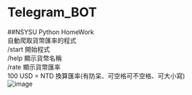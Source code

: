 # Telegram_BOT
##NSYSU Python HomeWork</br>
自動爬取貨幣匯率的程式</br>
/start 開始程式</br>
/help 顯示貨幣名稱</br>
/rate 顯示貨幣匯率</br>
100 USD = NTD 換算匯率(有防呆、可空格可不空格、可大小寫)</br>
![image](https://github.com/wendy062644/Telegram_BOT/assets/75311991/00c1a9d6-14cb-4309-97b2-2c99246f2510)
